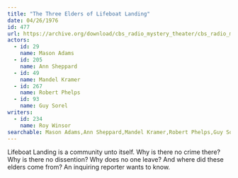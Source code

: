 ```yaml
---
title: "The Three Elders of Lifeboat Landing"
date: 04/26/1976
id: 477
url: https://archive.org/download/cbs_radio_mystery_theater/cbs_radio_mystery_theater-0451-0500.zip/cbs_radio_mystery_theater-0451-0500%2Fcbsrmt_0477_the_three_elders_of_life_boat_landing.mp3
actors:  
  - id: 29
    name: Mason Adams  
  - id: 205
    name: Ann Sheppard  
  - id: 49
    name: Mandel Kramer  
  - id: 267
    name: Robert Phelps  
  - id: 93
    name: Guy Sorel
writers:  
  - id: 234
    name: Roy Winsor
searchable: Mason Adams,Ann Sheppard,Mandel Kramer,Robert Phelps,Guy Sorel Roy Winsor
---
```

Lifeboat Landing is a community unto itself. Why is there no crime there? Why is there no dissention? Why does no one leave? And where did these elders come from? An inquiring reporter wants to know.